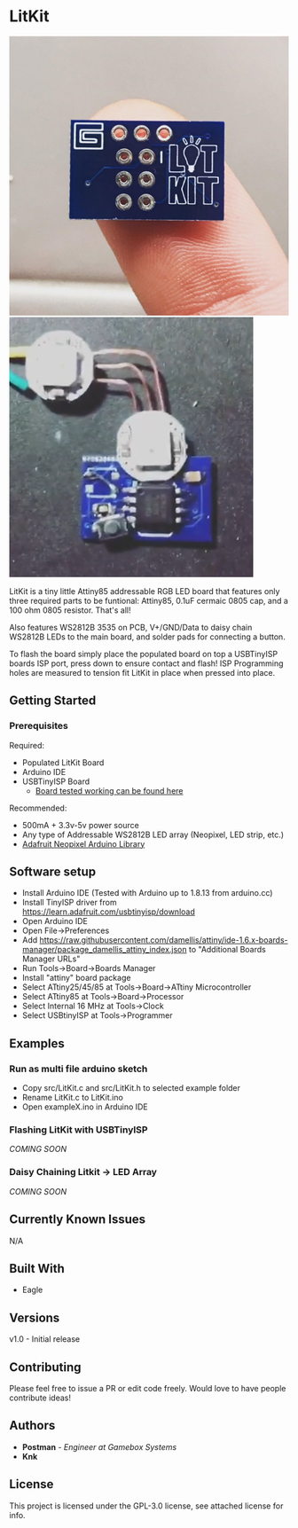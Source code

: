 # LitKit

![LitKit](/images/LitKit.jpg)
![LitKitTop](/images/LitKitTop.png)

LitKit is a tiny little Attiny85 addressable RGB LED board that features only three required parts to be funtional: Attiny85, 0.1uF cermaic 0805 cap, and a 100 ohm 0805 resistor. That's all!

Also features WS2812B 3535 on PCB, V+/GND/Data to daisy chain WS2812B LEDs to the main board, and solder pads for connecting a button.

To flash the board simply place the populated board on top a USBTinyISP boards ISP port, press down to ensure contact and flash! ISP Programming holes are measured to tension fit LitKit in place when pressed into place.

## Getting Started


### Prerequisites
Required:

* Populated LitKit Board
* Arduino IDE
* USBTinyISP Board
	* [Board tested working can be found here](https://www.ebay.com/itm/USB-Tiny-AVR-5V-ATtiny44-USBTinyISP-Programmer-For-Arduino-Bootloader/183986605082?hash=item2ad674cc1a:g:sEQAAOSwufJdm9h0) 

Recommended:

* 500mA + 3.3v-5v power source
* Any type of Addressable WS2812B LED array (Neopixel, LED strip, etc.)
* [Adafruit Neopixel Arduino Library](https://github.com/adafruit/Adafruit_NeoPixel)

## Software setup

* Install Arduino IDE (Tested with Arduino up to 1.8.13 from arduino.cc)
* Install TinyISP driver from https://learn.adafruit.com/usbtinyisp/download
* Open Arduino IDE
* Open File->Preferences
* Add https://raw.githubusercontent.com/damellis/attiny/ide-1.6.x-boards-manager/package_damellis_attiny_index.json to "Additional Boards Manager URLs"
* Run Tools->Board->Boards Manager
* Install "attiny" board package
* Select ATtiny25/45/85 at Tools->Board->ATtiny Microcontroller
* Select ATtiny85 at Tools->Board->Processor
* Select Internal 16 MHz at Tools->Clock
* Select USBtinyISP at Tools->Programmer

## Examples

### Run as multi file arduino sketch

* Copy src/LitKit.c and src/LitKit.h to selected example folder
* Rename LitKit.c to LitKit.ino
* Open exampleX.ino in Arduino IDE


### Flashing LitKit with USBTinyISP

*COMING SOON*

### Daisy Chaining Litkit -> LED Array

*COMING SOON*

## Currently Known Issues

N/A

## Built With

* Eagle

## Versions

v1.0 - Initial release

## Contributing

Please feel free to issue a PR or edit code freely. Would love to have people contribute ideas!


## Authors

* **Postman** - *Engineer at Gamebox Systems*
* **Knk**

## License

This project is licensed under the GPL-3.0 license, see attached license for info.
